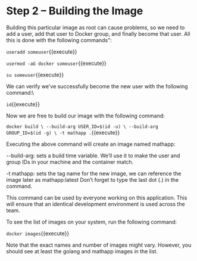 # Step 2 – Building the Image

Building this particular image as root can cause problems, so we need to add a
user, add that user to Docker group, and finally become that user.  All this 
is done with the following commands":

`useradd someuser`{{execute}}

`usermod -aG docker someuser`{{execute}}

`su someuser`{{execute}}

We can verify we've successfully become the new user with the following command:\

`id`{{execute}}

Now we are free to build our image with the following command:

`docker build \
         --build-arg USER_ID=$(id -u) \
         --build-arg GROUP_ID=$(id -g) \
         -t mathapp .`{{execute}}

Executing the above command will create an image named mathapp:

--build-arg: sets a build time variable. We’ll use it to make the user and 
group IDs in your machine and the container match.

-t mathapp: sets the tag name for the new image, we can reference the image later as mathapp:latest
    Don’t forget to type the last dot (.) in the command.

This command can be used by everyone working on this application. This will 
ensure that an identical development environment is used across the team.

To see the list of images on your system, run the following command:

`docker images`{{execute}}

Note that the exact names and number of images might vary. However, you should 
see at least the golang and mathapp images in the list.


